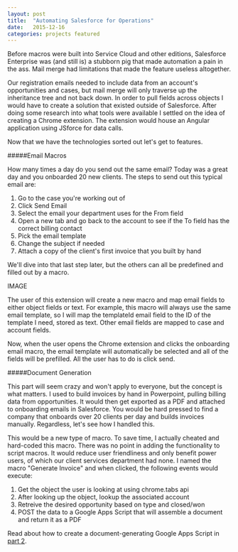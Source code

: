 ```yaml
---
layout: post
title:  "Automating Salesforce for Operations"
date:   2015-12-16
categories: projects featured
---
```

Before macros were built into Service Cloud and other editions, Salesforce Enterprise was (and still is) a stubborn pig that made automation a pain in the ass. Mail merge had limitations that made the feature useless altogether.

Our registration emails needed to include data from an account's opportunities and cases, but mail merge will only traverse up the inheritance tree and not back down. In order to pull fields across objects I would have to create a solution that existed outside of Salesforce. After doing some research into what tools were available I settled on the idea of creating a Chrome extension. The extension would house an Angular application using JSforce for data calls.

Now that we have the technologies sorted out let's get to features.

#####Email Macros

How many times a day do you send out the same email? Today was a great day and you onboarded 20 new clients. The steps to send out this typical email are:

1. Go to the case you're working out of
1. Click Send Email
1. Select the email your department uses for the From field
1. Open a new tab and go back to the account to see if the To field has the correct billing contact
1. Pick the email template
1. Change the subject if needed
1. Attach a copy of the client's first invoice that you built by hand

We'll dive into that last step later, but the others can all be predefined and filled out by a macro.

IMAGE

The user of this extension will create a new macro and map email fields to either object fields or text. For example, this macro will always use the same email template, so I will map the templateId email field to the ID of the template I need, stored as text. Other email fields are mapped to case and account fields.

Now, when the user opens the Chrome extension and clicks the onboarding email macro, the email template will automatically be selected and all of the fields will be prefilled. All the user has to do is click send.

#####Document Generation

This part will seem crazy and won't apply to everyone, but the concept is what matters. I used to build invoices by hand in Powerpoint, pulling billing data from opportunities. It would then get exported as a PDF and attached to onboarding emails in Salesforce. You would be hard pressed to find a company that onboards over 20 clients per day and builds invoices manually. Regardless, let's see how I handled this.

This would be a new type of macro. To save time, I actually cheated and hard-coded this macro. There was no point in adding the functionality to script macros. It would reduce user friendliness and only benefit power users, of which our client services department had none. I named the macro "Generate Invoice" and when clicked, the following events would execute:

1. Get the object the user is looking at using chrome.tabs api
1. After looking up the object, lookup the associated account
1. Retreive the desired opportunity based on type and closed/won
1. POST the data to a Google Apps Script that will assemble a document and return it as a PDF

Read about how to create a document-generating Google Apps Script in [part 2](http://www.forrestbradley.com/projects/2016/01/06/pdf-google-apps-script.html).
